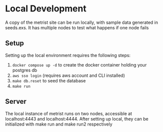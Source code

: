 # Local Development

A copy of the metrist site can be run locally, with sample data generated in seeds.exs. It has multiple nodes to test what happens if one node fails

## Setup

Setting up the local environment requires the following steps:
1. `docker compose up -d` to create the docker container holding your postgres db
2. `aws sso login` (requires aws account and CLI installed)
3. `make db.reset` to seed the database
4. `make run`

## Server

The local instance of metrist runs on two nodes, accessible at localhost:4443 and localhost:4444. After setting up local, they can be
initialized with make run and make run2 respectively